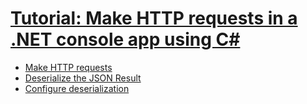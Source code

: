 # [Tutorial: Make HTTP requests in a .NET console app using C#](https://learn.microsoft.com/en-us/dotnet/csharp/tutorials/console-webapiclient)
* [Make HTTP requests](https://learn.microsoft.com/en-us/dotnet/csharp/tutorials/console-webapiclient#make-http-requests)
* [Deserialize the JSON Result](https://learn.microsoft.com/en-us/dotnet/csharp/tutorials/console-webapiclient#deserialize-the-json-result)
* [Configure deserialization](https://learn.microsoft.com/en-us/dotnet/csharp/tutorials/console-webapiclient#deserialize-the-json-result)